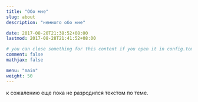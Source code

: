 ```yaml
---
title: "Обо мне"
slug: about
description: "немного обо мне" 

date: 2017-08-20T21:38:52+08:00
lastmod: 2017-08-28T21:41:52+08:00

# you can close something for this content if you open it in config.toml.
comment: false
mathjax: false

menu: "main"
weight: 50
---
```


к сожалению еще пока не разродился текстом по теме. 